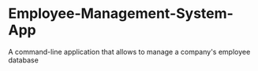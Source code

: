 # Employee-Management-System-App
A command-line application that allows to manage a company's employee database

